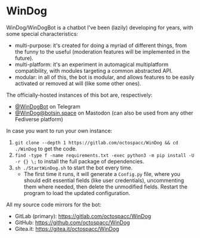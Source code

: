 # WinDog

WinDog/WinDogBot is a chatbot I've been (lazily) developing for years, with some special characteristics:

* multi-purpose: it's created for doing a myriad of different things, from the funny to the useful (moderation features will be implemented in the future).
* multi-platform: it's an experiment in automagical multiplatform compatibility, with modules targeting a common abstracted API.
* modular: in all of this, the bot is modular, and allows features to be easily activated or removed at will (like some other ones).

The officially-hosted instances of this bot are, respectively:

* [@WinDogBot](https://t.me/WinDogBot) on Telegram
* [@WinDog@botsin.space](https://botsin.space/@WinDog) on Mastodon (can also be used from any other Fediverse platform)

In case you want to run your own instance:

1. `git clone --depth 1 https://gitlab.com/octospacc/WinDog && cd ./WinDog` to get the code.
2. `find -type f -name requirements.txt -exec python3 -m pip install -U -r {} \;` to install the full package of dependencies.
3. `sh ./StartWinDog.sh` to start the bot every time.
    * The first time it runs, it will generate a `Config.py` file, where you should edit essential fields (like user credentials), uncommenting them where needed, then delete the unmodified fields. Restart the program to load the updated configuration.

All my source code mirrors for the bot:

* GitLab (primary): <https://gitlab.com/octospacc/WinDog>
* GitHub: <https://github.com/octospacc/WinDog>
* Gitea.it: <https://gitea.it/octospacc/WinDog>

